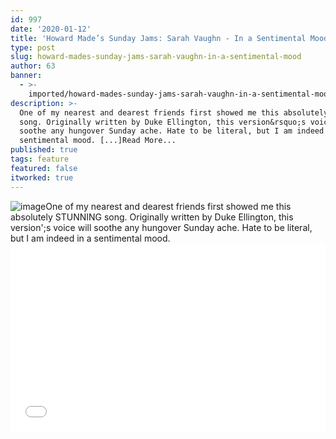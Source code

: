```yaml
---
id: 997
date: '2020-01-12'
title: 'Howard Made’s Sunday Jams: Sarah Vaughn - In a Sentimental Mood - Loose Lips'
type: post
slug: howard-mades-sunday-jams-sarah-vaughn-in-a-sentimental-mood
author: 63
banner:
  - >-
    imported/howard-mades-sunday-jams-sarah-vaughn-in-a-sentimental-mood/image997.jpeg
description: >-
  One of my nearest and dearest friends first showed me this absolutely STUNNING
  song. Originally written by Duke Ellington, this version&rsquo;s voice will
  soothe any hungover Sunday ache. Hate to be literal, but I am indeed in a
  sentimental mood. [...]Read More...
published: true
tags: feature
featured: false
itworked: true
---
```

![image](../imported/howard-mades-sunday-jams-sarah-vaughn-in-a-sentimental-mood/image997.jpeg)One of my nearest and dearest friends first showed me this absolutely STUNNING song. Originally written by Duke Ellington, this version';s voice will soothe any hungover Sunday ache. Hate to be literal, but I am indeed in a sentimental mood.<iframe width='100%' height='300' scrolling='no' frameborder='no' allow='autoplay' src='//www.youtube.com/embed/PHxpp6kbpg8?wmode=opaque'></iframe>